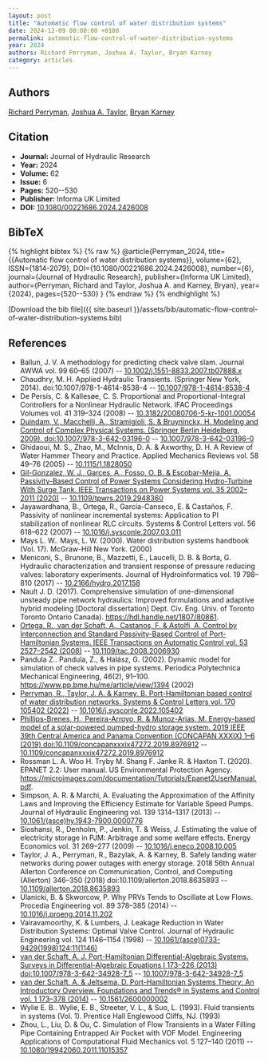```yaml
---
layout: post
title: "Automatic flow control of water distribution systems"
date: 2024-12-09 00:00:00 +0100
permalink: automatic-flow-control-of-water-distribution-systems
year: 2024
authors: Richard Perryman, Joshua A. Taylor, Bryan Karney
category: articles
---
```

 
## Authors
[Richard Perryman](authors/richard-perryman), [Joshua A. Taylor](authors/joshua-a-taylor), [Bryan Karney](authors/bryan-karney)
 
## Citation
- **Journal:** Journal of Hydraulic Research
- **Year:** 2024
- **Volume:** 62
- **Issue:** 6
- **Pages:** 520--530
- **Publisher:** Informa UK Limited
- **DOI:** [10.1080/00221686.2024.2426008](https://doi.org/10.1080/00221686.2024.2426008)
 
## BibTeX
{% highlight bibtex %}
{% raw %}
@article{Perryman_2024,
  title={{Automatic flow control of water distribution systems}},
  volume={62},
  ISSN={1814-2079},
  DOI={10.1080/00221686.2024.2426008},
  number={6},
  journal={Journal of Hydraulic Research},
  publisher={Informa UK Limited},
  author={Perryman, Richard and Taylor, Joshua A. and Karney, Bryan},
  year={2024},
  pages={520--530}
}
{% endraw %}
{% endhighlight %}
 
[Download the bib file]({{ site.baseurl }}/assets/bib/automatic-flow-control-of-water-distribution-systems.bib)
 
## References
- Ballun, J. V. A methodology for predicting check valve slam. Journal AWWA vol. 99 60–65 (2007) -- [10.1002/j.1551-8833.2007.tb07888.x](https://doi.org/10.1002/j.1551-8833.2007.tb07888.x)
- Chaudhry, M. H. Applied Hydraulic Transients. (Springer New York, 2014). doi:10.1007/978-1-4614-8538-4 -- [10.1007/978-1-4614-8538-4](https://doi.org/10.1007/978-1-4614-8538-4)
- De Persis, C. & Kallesøe, C. S. Proportional and Proportional-Integral Controllers for a Nonlinear Hydraulic Network. IFAC Proceedings Volumes vol. 41 319–324 (2008) -- [10.3182/20080706-5-kr-1001.00054](https://doi.org/10.3182/20080706-5-kr-1001.00054)
- [Duindam, V., Macchelli, A., Stramigioli, S. & Bruyninckx, H. Modeling and Control of Complex Physical Systems. (Springer Berlin Heidelberg, 2009). doi:10.1007/978-3-642-03196-0](modeling-and-control-of-complex-physical-systems) -- [10.1007/978-3-642-03196-0](https://doi.org/10.1007/978-3-642-03196-0)
- Ghidaoui, M. S., Zhao, M., McInnis, D. A. & Axworthy, D. H. A Review of Water Hammer Theory and Practice. Applied Mechanics Reviews vol. 58 49–76 (2005) -- [10.1115/1.1828050](https://doi.org/10.1115/1.1828050)
- [Gil-Gonzalez, W. J., Garces, A., Fosso, O. B. & Escobar-Mejia, A. Passivity-Based Control of Power Systems Considering Hydro-Turbine With Surge Tank. IEEE Transactions on Power Systems vol. 35 2002–2011 (2020)](passivity-based-control-of-power-systems-considering-hydro-turbine-with-surge-tank) -- [10.1109/tpwrs.2019.2948360](https://doi.org/10.1109/tpwrs.2019.2948360)
- Jayawardhana, B., Ortega, R., García-Canseco, E. & Castaños, F. Passivity of nonlinear incremental systems: Application to PI stabilization of nonlinear RLC circuits. Systems &amp; Control Letters vol. 56 618–622 (2007) -- [10.1016/j.sysconle.2007.03.011](https://doi.org/10.1016/j.sysconle.2007.03.011)
- Mays L. W.. Mays, L. W. (2000). Water distribution systems handbook (Vol. 17). McGraw-Hill New York. (2000)
- Meniconi, S., Brunone, B., Mazzetti, E., Laucelli, D. B. & Borta, G. Hydraulic characterization and transient response of pressure reducing valves: laboratory experiments. Journal of Hydroinformatics vol. 19 798–810 (2017) -- [10.2166/hydro.2017.158](https://doi.org/10.2166/hydro.2017.158)
- Nault J. D. (2017). Comprehensive simulation of one-dimensional unsteady pipe network hydraulics: Improved formulations and adaptive hybrid modeling [Doctoral dissertation] Dept. Civ. Eng. Univ. of Toronto Toronto Ontario Canada). https://hdl.handle.net/1807/80861.
- [Ortega, R., van der Schaft, A., Castanos, F. & Astolfi, A. Control by Interconnection and Standard Passivity-Based Control of Port-Hamiltonian Systems. IEEE Transactions on Automatic Control vol. 53 2527–2542 (2008)](control-by-interconnection-and-standard-passivity-based-control-of-port-hamiltonian-systems) -- [10.1109/tac.2008.2006930](https://doi.org/10.1109/tac.2008.2006930)
- Pandula Z.. Pandula, Z., & Halász, G. (2002). Dynamic model for simulation of check valves in pipe systems. Periodica Polytechnica Mechanical Engineering, 46(2), 91–100. https://www.pp.bme.hu/me/article/view/1394 (2002)
- [Perryman, R., Taylor, J. A. & Karney, B. Port-Hamiltonian based control of water distribution networks. Systems &amp; Control Letters vol. 170 105402 (2022)](port-hamiltonian-based-control-of-water-distribution-networks) -- [10.1016/j.sysconle.2022.105402](https://doi.org/10.1016/j.sysconle.2022.105402)
- [Phillips-Brenes, H., Pereira-Arroyo, R. & Munoz-Arias, M. Energy-based model of a solar-powered pumped-hydro storage system. 2019 IEEE 39th Central America and Panama Convention (CONCAPAN XXXIX) 1–6 (2019) doi:10.1109/concapanxxxix47272.2019.8976912](energy-based-model-of-a-solar-powered-pumped-hydro-storage-system) -- [10.1109/concapanxxxix47272.2019.8976912](https://doi.org/10.1109/concapanxxxix47272.2019.8976912)
- Rossman L. A. Woo H. Tryby M. Shang F. Janke R. & Haxton T. (2020). EPANET 2.2: User manual. US Environmental Protection Agency. https://microimages.com/documentation/Tutorials/Epanet2UserManual.pdf.
- Simpson, A. R. & Marchi, A. Evaluating the Approximation of the Affinity Laws and Improving the Efficiency Estimate for Variable Speed Pumps. Journal of Hydraulic Engineering vol. 139 1314–1317 (2013) -- [10.1061/(asce)hy.1943-7900.0000776](https://doi.org/10.1061/(asce)hy.1943-7900.0000776)
- Sioshansi, R., Denholm, P., Jenkin, T. & Weiss, J. Estimating the value of electricity storage in PJM: Arbitrage and some welfare effects. Energy Economics vol. 31 269–277 (2009) -- [10.1016/j.eneco.2008.10.005](https://doi.org/10.1016/j.eneco.2008.10.005)
- Taylor, J. A., Perryman, R., Bazylak, A. & Karney, B. Safely landing water networks during power outages with energy storage. 2018 56th Annual Allerton Conference on Communication, Control, and Computing (Allerton) 346–350 (2018) doi:10.1109/allerton.2018.8635893 -- [10.1109/allerton.2018.8635893](https://doi.org/10.1109/allerton.2018.8635893)
- Ulanicki, B. & Skworcow, P. Why PRVs Tends to Oscillate at Low Flows. Procedia Engineering vol. 89 378–385 (2014) -- [10.1016/j.proeng.2014.11.202](https://doi.org/10.1016/j.proeng.2014.11.202)
- Vairavamoorthy, K. & Lumbers, J. Leakage Reduction in Water Distribution Systems: Optimal Valve Control. Journal of Hydraulic Engineering vol. 124 1146–1154 (1998) -- [10.1061/(asce)0733-9429(1998)124:11(1146)](https://doi.org/10.1061/(asce)0733-9429(1998)124:11(1146))
- [van der Schaft, A. J. Port-Hamiltonian Differential-Algebraic Systems. Surveys in Differential-Algebraic Equations I 173–226 (2013) doi:10.1007/978-3-642-34928-7_5](port-hamiltonian-differential-algebraic-systems) -- [10.1007/978-3-642-34928-7_5](https://doi.org/10.1007/978-3-642-34928-7_5)
- [van der Schaft, A. & Jeltsema, D. Port-Hamiltonian Systems Theory: An Introductory Overview. Foundations and Trends® in Systems and Control vol. 1 173–378 (2014)](port-hamiltonian-systems-theory-an-introductory-overview) -- [10.1561/2600000002](https://doi.org/10.1561/2600000002)
- Wylie E. B.. Wylie, E. B., Streeter, V. L., & Suo, L. (1993). Fluid transients in systems (Vol. 1). Prentice Hall Englewood Cliffs, NJ. (1993)
- Zhou, L., Liu, D. & Ou, C. Simulation of Flow Transients in a Water Filling Pipe Containing Entrapped Air Pocket with VOF Model. Engineering Applications of Computational Fluid Mechanics vol. 5 127–140 (2011) -- [10.1080/19942060.2011.11015357](https://doi.org/10.1080/19942060.2011.11015357)

